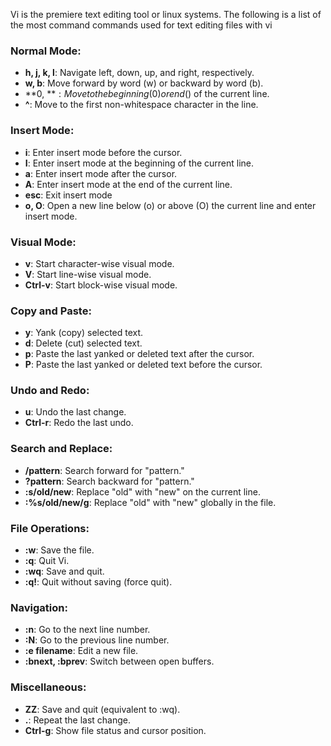 Vi is the premiere text editing tool or linux systems. The following is a list of the most command commands used for text editing files with vi
### **Normal Mode**:
    
- **h, j, k, l**: Navigate left, down, up, and right, respectively.
- **w, b**: Move forward by word (w) or backward by word (b).
- **0, $**: Move to the beginning (0) or end ($) of the current line.
- **^**: Move to the first non-whitespace character in the line.
### **Insert Mode**:
    
- **i**: Enter insert mode before the cursor.
- **I**: Enter insert mode at the beginning of the current line.
- **a**: Enter insert mode after the cursor.
- **A**: Enter insert mode at the end of the current line.
- **esc**: Exit insert mode
- **o, O**: Open a new line below (o) or above (O) the current line and enter insert mode.
### **Visual Mode**:
    
- **v**: Start character-wise visual mode.
- **V**: Start line-wise visual mode.
- **Ctrl-v**: Start block-wise visual mode.
### **Copy and Paste**:
    
- **y**: Yank (copy) selected text.
- **d**: Delete (cut) selected text.
- **p**: Paste the last yanked or deleted text after the cursor.
- **P**: Paste the last yanked or deleted text before the cursor.
### **Undo and Redo**:
    
- **u**: Undo the last change.
- **Ctrl-r**: Redo the last undo.
### **Search and Replace**:
    
- **/pattern**: Search forward for "pattern."
- **?pattern**: Search backward for "pattern."
- **:s/old/new**: Replace "old" with "new" on the current line.
- **:%s/old/new/g**: Replace "old" with "new" globally in the file.
### **File Operations**:
    
- **:w**: Save the file.
- **:q**: Quit Vi.
- **:wq**: Save and quit.
- **:q!**: Quit without saving (force quit).
### **Navigation**:
    
- **:n**: Go to the next line number.
- **:N**: Go to the previous line number.
- **:e filename**: Edit a new file.
- **:bnext, :bprev**: Switch between open buffers.
### **Miscellaneous**:
    
- **ZZ**: Save and quit (equivalent to :wq).
- **.**: Repeat the last change.
- **Ctrl-g**: Show file status and cursor position.